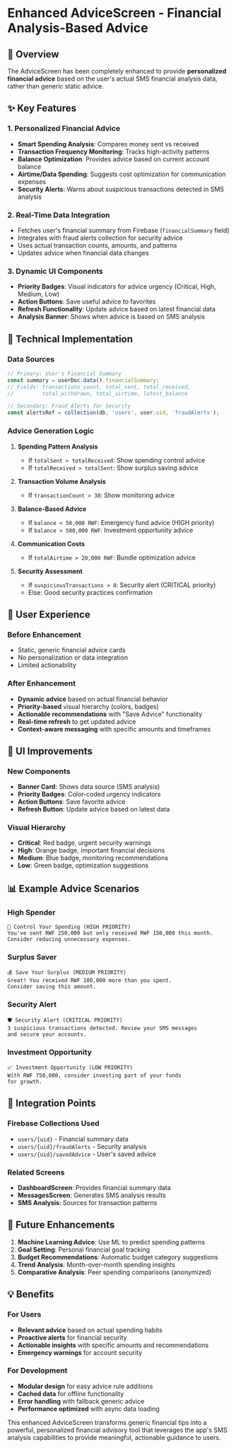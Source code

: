 # Enhanced AdviceScreen - Financial Analysis-Based Advice

## 🎯 Overview
The AdviceScreen has been completely enhanced to provide **personalized financial advice** based on the user's actual SMS financial analysis data, rather than generic static advice.

## ✨ Key Features

### 1. **Personalized Financial Advice**
- **Smart Spending Analysis**: Compares money sent vs received
- **Transaction Frequency Monitoring**: Tracks high-activity patterns
- **Balance Optimization**: Provides advice based on current account balance
- **Airtime/Data Spending**: Suggests cost optimization for communication expenses
- **Security Alerts**: Warns about suspicious transactions detected in SMS analysis

### 2. **Real-Time Data Integration**
- Fetches user's financial summary from Firebase (`financialSummary` field)
- Integrates with fraud alerts collection for security advice
- Uses actual transaction counts, amounts, and patterns
- Updates advice when financial data changes

### 3. **Dynamic UI Components**
- **Priority Badges**: Visual indicators for advice urgency (Critical, High, Medium, Low)
- **Action Buttons**: Save useful advice to favorites
- **Refresh Functionality**: Update advice based on latest financial data
- **Analysis Banner**: Shows when advice is based on SMS analysis

## 🔧 Technical Implementation

### Data Sources
```javascript
// Primary: User's Financial Summary
const summary = userDoc.data().financialSummary;
// Fields: transactions_count, total_sent, total_received, 
//         total_withdrawn, total_airtime, latest_balance

// Secondary: Fraud Alerts for Security
const alertsRef = collection(db, 'users', user.uid, 'fraudAlerts');
```

### Advice Generation Logic
1. **Spending Pattern Analysis**
   - If `totalSent > totalReceived`: Show spending control advice
   - If `totalReceived > totalSent`: Show surplus saving advice

2. **Transaction Volume Analysis**
   - If `transactionCount > 30`: Show monitoring advice

3. **Balance-Based Advice**
   - If `balance < 50,000 RWF`: Emergency fund advice (HIGH priority)
   - If `balance > 500,000 RWF`: Investment opportunity advice

4. **Communication Costs**
   - If `totalAirtime > 20,000 RWF`: Bundle optimization advice

5. **Security Assessment**
   - If `suspiciousTransactions > 0`: Security alert (CRITICAL priority)
   - Else: Good security practices confirmation

## 📱 User Experience

### Before Enhancement
- Static, generic financial advice cards
- No personalization or data integration
- Limited actionability

### After Enhancement
- **Dynamic advice** based on actual financial behavior
- **Priority-based** visual hierarchy (colors, badges)
- **Actionable recommendations** with "Save Advice" functionality
- **Real-time refresh** to get updated advice
- **Context-aware messaging** with specific amounts and timeframes

## 🎨 UI Improvements

### New Components
- **Banner Card**: Shows data source (SMS analysis)
- **Priority Badges**: Color-coded urgency indicators
- **Action Buttons**: Save favorite advice
- **Refresh Button**: Update advice based on latest data

### Visual Hierarchy
- **Critical**: Red badge, urgent security warnings
- **High**: Orange badge, important financial decisions
- **Medium**: Blue badge, monitoring recommendations
- **Low**: Green badge, optimization suggestions

## 📊 Example Advice Scenarios

### High Spender
```
💸 Control Your Spending (HIGH PRIORITY)
You've sent RWF 250,000 but only received RWF 150,000 this month. 
Consider reducing unnecessary expenses.
```

### Surplus Saver
```
💰 Save Your Surplus (MEDIUM PRIORITY)
Great! You received RWF 100,000 more than you spent. 
Consider saving this amount.
```

### Security Alert
```
🛡️ Security Alert (CRITICAL PRIORITY)
3 suspicious transactions detected. Review your SMS messages 
and secure your accounts.
```

### Investment Opportunity
```
📈 Investment Opportunity (LOW PRIORITY)
With RWF 750,000, consider investing part of your funds 
for growth.
```

## 🔄 Integration Points

### Firebase Collections Used
- `users/{uid}` - Financial summary data
- `users/{uid}/fraudAlerts` - Security analysis
- `users/{uid}/savedAdvice` - User's saved advice

### Related Screens
- **DashboardScreen**: Provides financial summary data
- **MessagesScreen**: Generates SMS analysis results
- **SMS Analysis**: Sources for transaction patterns

## 🚀 Future Enhancements

1. **Machine Learning Advice**: Use ML to predict spending patterns
2. **Goal Setting**: Personal financial goal tracking
3. **Budget Recommendations**: Automatic budget category suggestions
4. **Trend Analysis**: Month-over-month spending insights
5. **Comparative Analysis**: Peer spending comparisons (anonymized)

## 💡 Benefits

### For Users
- **Relevant advice** based on actual spending habits
- **Proactive alerts** for financial security
- **Actionable insights** with specific amounts and recommendations
- **Emergency warnings** for account security

### For Development
- **Modular design** for easy advice rule additions
- **Cached data** for offline functionality
- **Error handling** with fallback generic advice
- **Performance optimized** with async data loading

This enhanced AdviceScreen transforms generic financial tips into a powerful, personalized financial advisory tool that leverages the app's SMS analysis capabilities to provide meaningful, actionable guidance to users.

